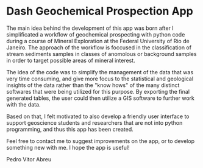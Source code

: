 # Dash Geochemical Prospection App

The main idea behind the development of this app was born after I simplificated a workflow of geochemical prospecting with python code during a course of Mineral Exploration at the Federal University of Rio de Janeiro. The approach of the workflow is foccused in the classification of stream sediments samples in classes of anomolous or background samples in order to target possible areas of mineral interest.

The idea of the code was to simplify the management of the data that was very time consuming, and give more focus to the statistical and geological insights of the data rather than the "know hows" of the many distinct softwares that were being utilized for this purpose. By exporting the final generated tables, the user could then utilize a GIS software to further work with the data.

Based on that, I felt motivated to also develop a friendly user interface to support geoscience students and researchers that are not into python programming, and thus this app has been created.

Feel free to contact me to suggest improvements on the app, or to develop something new with me. I hope the app is useful!

Pedro Vitor Abreu
